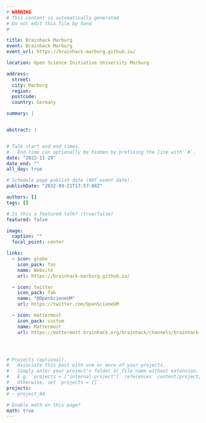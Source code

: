 ```yaml
---
# WARNING
# This content is automatically generated
# Do not edit this file by hand
#

title: Brainhack Marburg
event: Brainhack Marburg
event_url: https://brainhack-marburg.github.io/

location: Open Science Initiative University Marburg

address:
  street:
  city: Marburg
  region:
  postcode:
  country: Germany

summary: |


abstract: |


# Talk start and end times.
#   End time can optionally be hidden by prefixing the line with `#`.
date: "2022-11-29"
date_end: ""
all_day: true

# Schedule page publish date (NOT event date).
publishDate: "2032-09-21T17:57:08Z"

authors: []
tags: []

# Is this a featured talk? (true/false)
featured: false

image:
  caption: ""
  focal_point: center

links:
  - icon: globe
    icon_pack: fas
    name: Website
    url: https://brainhack-marburg.github.io/

  - icon: twitter
    icon_pack: fab
    name: "@OpenScieneUM"
    url: https://twitter.com/OpenScieneUM

  - icon: mattermost
    icon_pack: custom
    name: Mattermost
    url: https://mattermost.brainhack.org/brainhack/channels/brainhack-marburg




# Projects (optional).
#   Associate this post with one or more of your projects.
#   Simply enter your project's folder or file name without extension.
#   E.g. `projects = ["internal-project"]` references `content/project/deep-learning/index.md`.
#   Otherwise, set `projects = []`.
projects:
# - project_84

# Enable math on this page?
math: true
---
```

